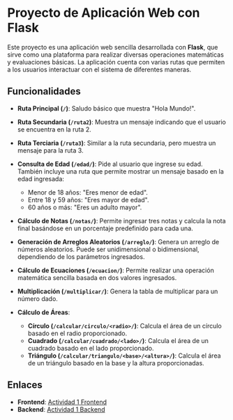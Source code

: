 # Proyecto de Aplicación Web con Flask

Este proyecto es una aplicación web sencilla desarrollada con **Flask**, que sirve como una plataforma para realizar diversas operaciones matemáticas y evaluaciones básicas. La aplicación cuenta con varias rutas que permiten a los usuarios interactuar con el sistema de diferentes maneras.

## Funcionalidades

- **Ruta Principal (`/`)**: Saludo básico que muestra "Hola Mundo!".
  
- **Ruta Secundaria (`/ruta2`)**: Muestra un mensaje indicando que el usuario se encuentra en la ruta 2.

- **Ruta Terciaria (`/ruta3`)**: Similar a la ruta secundaria, pero muestra un mensaje para la ruta 3.

- **Consulta de Edad (`/edad/`)**: Pide al usuario que ingrese su edad. También incluye una ruta que permite mostrar un mensaje basado en la edad ingresada:
  - Menor de 18 años: "Eres menor de edad".
  - Entre 18 y 59 años: "Eres mayor de edad".
  - 60 años o más: "Eres un adulto mayor".

- **Cálculo de Notas (`/notas/`)**: Permite ingresar tres notas y calcula la nota final basándose en un porcentaje predefinido para cada una.

- **Generación de Arreglos Aleatorios (`/arreglo/`)**: Genera un arreglo de números aleatorios. Puede ser unidimensional o bidimensional, dependiendo de los parámetros ingresados.

- **Cálculo de Ecuaciones (`/ecuacion/`)**: Permite realizar una operación matemática sencilla basada en dos valores ingresados.

- **Multiplicación (`/multiplicar/`)**: Genera la tabla de multiplicar para un número dado.

- **Cálculo de Áreas**:
  - **Círculo (`/calcular/circulo/<radio>/`)**: Calcula el área de un círculo basado en el radio proporcionado.
  - **Cuadrado (`/calcular/cuadrado/<lado>/`)**: Calcula el área de un cuadrado basado en el lado proporcionado.
  - **Triángulo (`/calcular/triangulo/<base>/<altura>/`)**: Calcula el área de un triángulo basado en la base y la altura proporcionadas.

## Enlaces

- **Frontend**: [Actividad 1 Frontend](https://actividad1.pages.dev/)
- **Backend**: [Actividad 1 Backend](https://actividad-1-backend.onrender.com)
